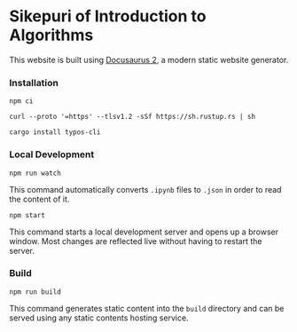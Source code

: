 # Sikepuri of Introduction to Algorithms

This website is built using [Docusaurus 2](https://docusaurus.io/), a modern static website generator.

### Installation

```shell
npm ci
```

```shell
curl --proto '=https' --tlsv1.2 -sSf https://sh.rustup.rs | sh
```

```
cargo install typos-cli
```

### Local Development

```shell
npm run watch
```

This command automatically converts `.ipynb` files to `.json` in order to read the content of it.

```shell
npm start
```

This command starts a local development server and opens up a browser window. Most changes are reflected live without having to restart the server.

### Build

```shell
npm run build
```

This command generates static content into the `build` directory and can be served using any static contents hosting service.
